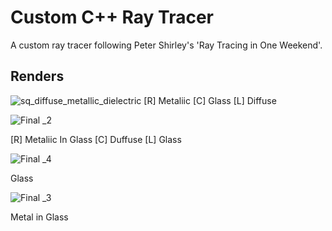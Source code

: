 # Custom C++ Ray Tracer

A custom ray tracer following Peter Shirley's 'Ray Tracing in One Weekend'.

## Renders

![sq_diffuse_metallic_dielectric](https://github.com/rohithateappple/Ray-Tracer/assets/131531154/7509bcaa-1a24-4866-9091-7bae4925b364)
[R] Metaliic [C] Glass [L] Diffuse

![Final _2](https://github.com/rohithateappple/Ray-Tracer/assets/131531154/7c4f475c-8dac-4ed7-afeb-d8ca5d87843a)

[R] Metaliic In Glass [C] Duffuse [L] Glass

![Final _4](https://github.com/rohithateappple/Ray-Tracer/assets/131531154/200b8a06-55c7-4e1b-876a-07bd70d2343e)

Glass

![Final _3](https://github.com/rohithateappple/Ray-Tracer/assets/131531154/b0d3d59a-b898-4ad6-8e54-2ad32caee174)

Metal in Glass


